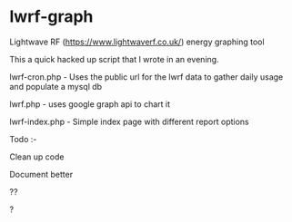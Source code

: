lwrf-graph
==========

Lightwave RF (https://www.lightwaverf.co.uk/) energy graphing tool

This a quick hacked up script that I wrote in an evening.

lwrf-cron.php - Uses the public url for the lwrf data to gather daily usage and populate a mysql db

lwrf.php - uses google graph api to chart it

lwrf-index.php - Simple index page with different report options

Todo :-

Clean up code

Document better

??

?
